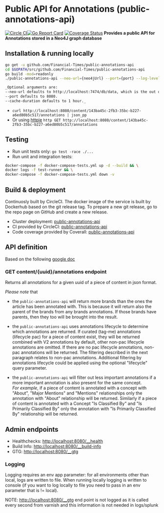 # Public API for Annotations (public-annotations-api)

[![Circle CI](https://circleci.com/gh/Financial-Times/public-annotations-api.svg?style=shield)](https://circleci.com/gh/Financial-Times/public-annotations-api)[![Go Report Card](https://goreportcard.com/badge/github.com/Financial-Times/public-annotations-api)](https://goreportcard.com/report/github.com/Financial-Times/public-annotations-api) [![Coverage Status](https://coveralls.io/repos/github/Financial-Times/public-annotations-api/badge.svg)](https://coveralls.io/github/Financial-Times/public-annotations-api)
__Provides a public API for Annotations stored in a Neo4J graph database__

## Installation & running locally

```sh
go get -u github.com/Financial-Times/public-annotations-api
cd $GOPATH/src/github.com/Financial-Times/public-annotations-api
go build -mod=readonly
./public-annotations-api --neo-url={neo4jUrl} --port={port} --log-level={DEBUG|INFO|WARN|ERROR}--cache-duration{e.g. 22h10m3s}
```

```sh
_Optional arguments are:
--neo-url defaults to http://localhost:7474/db/data, which is the out of box url for a local neo4j instance.
--port defaults to 8080.
--cache-duration defaults to 1 hour._
```

* `curl http://localhost:8080/content/143ba45c-2fb3-35bc-b227-a6ed80b5c517/annotations | json_pp`
* Or using [httpie](https://github.com/jkbrzt/httpie) `http GET http://localhost:8080/content/143ba45c-2fb3-35bc-b227-a6ed80b5c517/annotations`

## Testing

* Run unit tests only: `go test -race ./...`
* Run unit and integration tests:

```sh
docker-compose -f docker-compose-tests.yml up -d --build && \
docker logs -f test-runner && \
docker-compose -f docker-compose-tests.yml down -v
```

## Build & deployment

Continuosly built by CircleCI. The docker image of the service is built by Dockerhub based on the git release tag.
To prepare a new git release, go to the repo page on GitHub and create a new release.

* Cluster deployment:  [public-annotations-api](https://upp-k8s-jenkins.in.ft.com/job/k8s-deployment/job/apps-deployment/job/public-annotations-api-auto-deploy/)
* CI provided by CircleCI: [public-annotations-api](https://circleci.com/gh/Financial-Times/public-annotations-api)
* Code coverage provided by Coverall: [public-annotations-api](https://coveralls.io/github/Financial-Times/public-annotations-api)

## API definition

Based on the following [google doc](https://docs.google.com/a/ft.com/document/d/1kQH3tk1GhXnupHKdDhkDE5UyJIHm2ssWXW3zjs3g2h8/edit?usp=sharing)

### GET content/{uuid}/annotations endpoint

Returns all annotations for a given uuid of a piece of content in json format.

*Please note* that

* the `public-annotations-api` will return more brands than the ones the article has been annotated with.
This is because it will return also the parent of the brands from any brands annotations.
If those brands have parents, then they too will be brought into the result.

* the `public-annotations-api` uses annotations lifecycle to determine which annotations are returned. If curated (tag-me) annotations (lifecycle pac) for a piece of content exist, they will be returned combined with V2 annotations by default, other non-pac lifecycle annotations are omitted.
If there are no pac lifecycle annotations, non-pac annotations will be returned. The filtering described in the next paragraph relates to non-pac annotations. Additional filtering by annotations lifecycle could be applied using the optional "lifecycle" query parameter.

* the `public-annotations-api` will filter out less important annotations if a more important annotation is also present for the same concept.  
_For example_, if a piece of content is annotated with a concept with "About", "Major Mentions" and "Mentions" relationships
only the annotation with "About" relationship will be returned.
Similarly if a piece of content is annotated with a Concept "Is Classified By" and "Is Primarily Classified By"
only the annotation with "Is Primarily Classified By" relationship will be returned.

## Admin endpoints

* Healthchecks: [http://localhost:8080/__health](http://localhost:8080/__health)  
* Build Info: [http://localhost:8080/__build-info](http://localhost:8080/__build-info)  
* GTG: [http://localhost:8080/__gtg](http://localhost:8080/__gtg)

### Logging

Logging requires an env app parameter: for all environments other than local, logs are written to file. When running locally logging is written to console (if you want to log locally to file you need to pass in an env parameter that is != local).

NOTE: <http://localhost:8080/__gtg> end point is not logged as it is called every second from varnish and this information is not needed in logs/splunk
